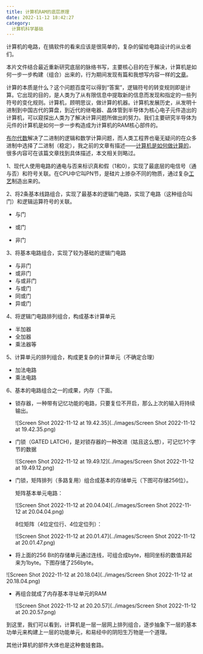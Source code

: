 ```yaml
---
title: 计算机RAM的底层原理
date: 2022-11-12 18:42:27
category: 
  计算机科学基础
---
```


计算机的电路，在搞软件的看来应该是很简单的，复杂的留给电路设计的从业者们。

本片文件结合最近重新研究底层的脉络书写，主要核心目的在于解决，计算机是如何一步一步构建（组合）出来的，行为期间发现有篇和我想写内容一样的[文章](https://zhuanlan.zhihu.com/p/367927405)。

计算的本质是什么？这个问题百度可以得到“答案”，逻辑符号的转变规则即是计算。它出现的目的，是人类为了从有限信息中提取新的信息而发现和指定的一些列符号的变化规则。计算机，顾明思议，做计算的机器。计算机发展历史，从发明十进制到中国古代的算盘，到近代的继电器、晶体管到半导体为核心电子元件造出的计算机，可以窥探出人类为了解决计算问题所做出的努力。我们主要研究半导体为元件的计算机是如何一步一步构造成为计算机的RAM核心部件的。

[布尔代数](https://blog.csdn.net/SlowIsFastLemon/article/details/103575141)解决了二进制的逻辑和数学计算问题，而人类工程界也毫无疑问的在众多进制中选择了二进制（稳定），我之前的文章有描述——[计算机是如何做计算的](https://windanchaos.github.io/2019/07/02/%E3%80%90%E8%AE%A1%E7%AE%97%E6%9C%BA%E7%90%86%E8%AE%BA%E5%9F%BA%E7%A1%80%E3%80%91%E8%AE%A1%E7%AE%97%E6%9C%BA%E6%98%AF%E5%A6%82%E4%BD%95%E5%81%9A%E8%BF%90%E7%AE%97%E7%9A%84/)，很多内容可在该篇文章找到具体描述，本文相关则略过。

1、现代人使用电路的通电与否来标识真和假（1和0），实现了最底层的电信号（通与否）和符号关联。在CPU中它叫PN节，是硅片上掺杂不同的物质，通过复杂[工艺](https://www.sohu.com/a/255397866_468626)制造出来的。

2、将2条基本线路组合，实现了最基本的逻辑门电路，实现了电路（这种组合叫门）和逻辑运算符号的关联。

- 与门

- 或门

- 非门

3、将基本电路组合，实现了较为基础的逻辑门电路

- 与非门
- 或非门
- 与或非门
- 与或门
- 同或门
- 异或门

4、将逻辑门电路排列组合，构成基本计算单元

- 半加器
- 全加器
- 乘法器等

5、计算单元的排列组合，构成更复杂的计算单元（不确定合理）

- 加法电路
- 乘法电路

6、基本的电路组合之一的成果，内存（下面。

- 锁存器，一种带有记忆功能的电路，只要复位不开启，那么上次的输入将持续输出。

  ![Screen Shot 2022-11-12 at 19.42.35](../images/Screen Shot 2022-11-12 at 19.42.35.png)

- 门锁（GATED LATCH)，是对锁存器的一种改进（姑且这么想），可记忆1个字节的数据

  ![Screen Shot 2022-11-12 at 19.49.12](../images/Screen Shot 2022-11-12 at 19.49.12.png)

- 门锁，矩阵排列（多路复用）组合成基本的存储单元（下图可存储256位）。

  矩阵基本单元电路：

  ![Screen Shot 2022-11-12 at 20.04.04](../images/Screen Shot 2022-11-12 at 20.04.04.png)

  8位矩阵（4位定位行、4位定位列）：

  ![Screen Shot 2022-11-12 at 20.01.47](../images/Screen Shot 2022-11-12 at 20.01.47.png)

-  将上面的256 Bit的存储单元通过连线，可组合成byte，相同坐标的数值并起来为1byte。下图存储了256byte。

  ![Screen Shot 2022-11-12 at 20.18.04](../images/Screen Shot 2022-11-12 at 20.18.04.png)

- 再组合就成了内存基本寻址单元的RAM

  ![Screen Shot 2022-11-12 at 20.20.57](../images/Screen Shot 2022-11-12 at 20.20.57.png)

到这里，我们可以看到，计算机是一层一层网上排列组合，逐步抽象下一层的基本功单元来构建上一层的功能单元，和易经中的阴阳生万物是一个道理。

其他计算机的部件大体也是这种套娃套路。
